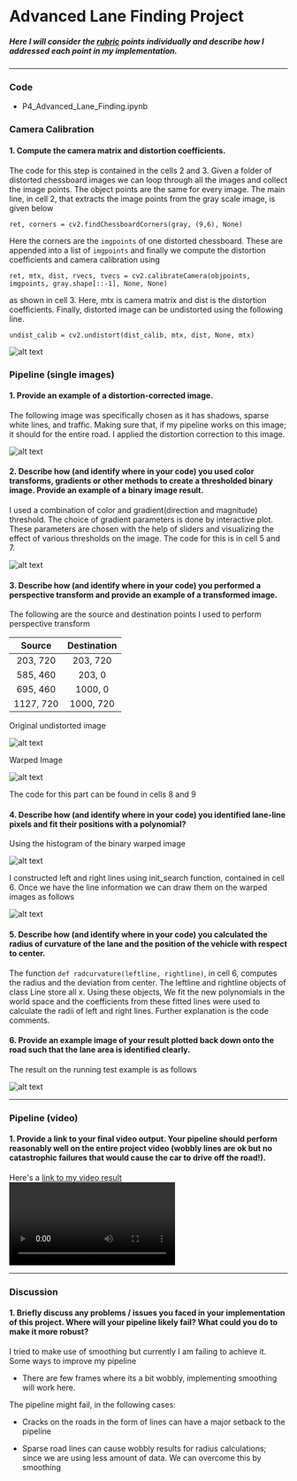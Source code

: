 # **Advanced Lane Finding Project**

[//]: # (Image References)

[image1]: ./example_images/chessboard_dist.png "Undistorted"
[image2]: ./example_images/dist_undist.png "Road Transformed"
[image3]: ./example_images/sliders1.png "Binary Example"
[image4]: ./examples/warped_straight_lines.jpg "Warp Example"
[image5]: ./examples/color_fit_lines.jpg "Fit Visual"
[image6]: ./examples/example_output.jpg "Output"
[video1]: ./project_video.mp4 "Video"
[image41]: ./example_images/img_lines.png
[image42]: ./example_images/warped_transform.png
[image51]: ./example_images/histogram.png
[image52]: ./example_images/lane_lines.png
[image61]: ./example_images/radius_dist.png
[video2]: ./project_video_lanes_grad1.mp4 "Video"

##### Here I will consider the [rubric](https://review.udacity.com/#!/rubrics/571/view) points individually and describe how I addressed each point in my implementation.  

---

### Code
* P4_Advanced_Lane_Finding.ipynb

### Camera Calibration

#### 1. Compute the camera matrix and distortion coefficients.


The code for this step is contained in the cells 2 and 3. Given a folder of distorted chessboard images we can loop through all the images and collect the image points. The object points are the same for every image. The main line, in cell 2, that extracts the image points from the gray scale image, is given below

``ret, corners = cv2.findChessboardCorners(gray, (9,6), None)``

Here the corners are the ``imgpoints`` of one distorted chessboard. These are appended into a list of ``imgpoints`` and finally we compute the distortion coefficients and camera calibration using

``ret, mtx, dist, rvecs, tvecs = cv2.calibrateCamera(objpoints, imgpoints, gray.shape[::-1], None, None) ``

as shown in cell 3. Here, mtx is camera matrix and dist is the distortion coefficients. Finally, distorted image can be undistorted using the following line.

``undist_calib = cv2.undistort(dist_calib, mtx, dist, None, mtx)``


![alt text][image1]

### Pipeline (single images)


#### 1. Provide an example of a distortion-corrected image.

The following image was specifically chosen as it has shadows, sparse white lines, and traffic. Making sure that, if my pipeline works on this image; it should for the entire road. I applied the distortion correction to this image.

![alt text][image2]

#### 2. Describe how (and identify where in your code) you used color transforms, gradients or other methods to create a thresholded binary image.  Provide an example of a binary image result.

I used a combination of color and gradient(direction and magnitude) threshold. The choice of gradient parameters is done by interactive plot. These parameters are chosen with the help of sliders and visualizing the effect of various thresholds on the image. The code for this is in cell 5 and 7.




![alt text][image3]

#### 3. Describe how (and identify where in your code) you performed a perspective transform and provide an example of a transformed image.

The following are the source and destination points I used to perform perspective transform


| Source        | Destination   |
|:-------------:|:-------------:|
| 203, 720      | 203, 720      |
| 585, 460      | 203, 0        |
| 695, 460      | 1000, 0       |
| 1127, 720     | 1000, 720     |

Original undistorted image

![alt text][image41]

Warped Image

![alt text][image42]

The code for this part can be found in cells 8 and 9

#### 4. Describe how (and identify where in your code) you identified lane-line pixels and fit their positions with a polynomial?

Using the histogram of the binary warped image

![alt text][image51]

I constructed left and right lines using init_search function, contained in cell 6. Once we have the line information we can draw them on the warped images as follows

![alt text][image52]


#### 5. Describe how (and identify where in your code) you calculated the radius of curvature of the lane and the position of the vehicle with respect to center.

The function ``def radcurvature(leftline, rightline)``, in cell 6,  computes the radius and the deviation from center. The leftline and rightline objects of class Line store all x. Using these objects,  We fit the new polynomials in the world space and the coefficients from these fitted lines were used to calculate the radii of left and right lines. Further explanation is the code comments.


#### 6. Provide an example image of your result plotted back down onto the road such that the lane area is identified clearly.

The result on the running test example is as follows

![alt text][image61]

---

### Pipeline (video)

#### 1. Provide a link to your final video output.  Your pipeline should perform reasonably well on the entire project video (wobbly lines are ok but no catastrophic failures that would cause the car to drive off the road!).

Here's a [link to my video result](./project_video_lanes_grad1.mp4)
![alt text][video2]

---

### Discussion

#### 1. Briefly discuss any problems / issues you faced in your implementation of this project.  Where will your pipeline likely fail?  What could you do to make it more robust?

I tried to make use of smoothing but currently I am failing to achieve it.
Some ways to improve my pipeline

* There are few frames where its a bit wobbly, implementing smoothing will work here.

The pipeline might fail, in the following cases:

* Cracks on the roads in the form of lines can have a major setback to the pipeline

* Sparse road lines can cause wobbly results for radius calculations; since we are using less amount of data. We can overcome this by smoothing

